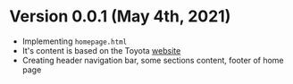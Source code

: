 # Version 0.0.1 (May 4th, 2021)
- Implementing ```homepage.html``` 
- It's content is based on the Toyota [website](https://www.toyota.com.vn/)
- Creating header navigation bar, some sections content, footer of home page
